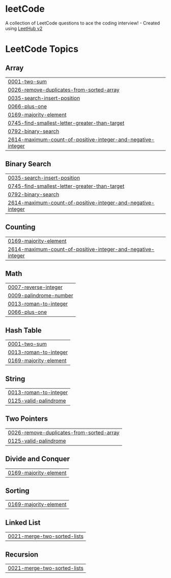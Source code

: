 # leetCode
A collection of LeetCode questions to ace the coding interview! - Created using [LeetHub v2](https://github.com/arunbhardwaj/LeetHub-2.0)

<!---LeetCode Topics Start-->
# LeetCode Topics
## Array
|  |
| ------- |
| [0001-two-sum](https://github.com/Vara-Anjan-B/leetCode/tree/master/0001-two-sum) |
| [0026-remove-duplicates-from-sorted-array](https://github.com/Vara-Anjan-B/leetCode/tree/master/0026-remove-duplicates-from-sorted-array) |
| [0035-search-insert-position](https://github.com/Vara-Anjan-B/leetCode/tree/master/0035-search-insert-position) |
| [0066-plus-one](https://github.com/Vara-Anjan-B/leetCode/tree/master/0066-plus-one) |
| [0169-majority-element](https://github.com/Vara-Anjan-B/leetCode/tree/master/0169-majority-element) |
| [0745-find-smallest-letter-greater-than-target](https://github.com/Vara-Anjan-B/leetCode/tree/master/0745-find-smallest-letter-greater-than-target) |
| [0792-binary-search](https://github.com/Vara-Anjan-B/leetCode/tree/master/0792-binary-search) |
| [2614-maximum-count-of-positive-integer-and-negative-integer](https://github.com/Vara-Anjan-B/leetCode/tree/master/2614-maximum-count-of-positive-integer-and-negative-integer) |
## Binary Search
|  |
| ------- |
| [0035-search-insert-position](https://github.com/Vara-Anjan-B/leetCode/tree/master/0035-search-insert-position) |
| [0745-find-smallest-letter-greater-than-target](https://github.com/Vara-Anjan-B/leetCode/tree/master/0745-find-smallest-letter-greater-than-target) |
| [0792-binary-search](https://github.com/Vara-Anjan-B/leetCode/tree/master/0792-binary-search) |
| [2614-maximum-count-of-positive-integer-and-negative-integer](https://github.com/Vara-Anjan-B/leetCode/tree/master/2614-maximum-count-of-positive-integer-and-negative-integer) |
## Counting
|  |
| ------- |
| [0169-majority-element](https://github.com/Vara-Anjan-B/leetCode/tree/master/0169-majority-element) |
| [2614-maximum-count-of-positive-integer-and-negative-integer](https://github.com/Vara-Anjan-B/leetCode/tree/master/2614-maximum-count-of-positive-integer-and-negative-integer) |
## Math
|  |
| ------- |
| [0007-reverse-integer](https://github.com/Vara-Anjan-B/leetCode/tree/master/0007-reverse-integer) |
| [0009-palindrome-number](https://github.com/Vara-Anjan-B/leetCode/tree/master/0009-palindrome-number) |
| [0013-roman-to-integer](https://github.com/Vara-Anjan-B/leetCode/tree/master/0013-roman-to-integer) |
| [0066-plus-one](https://github.com/Vara-Anjan-B/leetCode/tree/master/0066-plus-one) |
## Hash Table
|  |
| ------- |
| [0001-two-sum](https://github.com/Vara-Anjan-B/leetCode/tree/master/0001-two-sum) |
| [0013-roman-to-integer](https://github.com/Vara-Anjan-B/leetCode/tree/master/0013-roman-to-integer) |
| [0169-majority-element](https://github.com/Vara-Anjan-B/leetCode/tree/master/0169-majority-element) |
## String
|  |
| ------- |
| [0013-roman-to-integer](https://github.com/Vara-Anjan-B/leetCode/tree/master/0013-roman-to-integer) |
| [0125-valid-palindrome](https://github.com/Vara-Anjan-B/leetCode/tree/master/0125-valid-palindrome) |
## Two Pointers
|  |
| ------- |
| [0026-remove-duplicates-from-sorted-array](https://github.com/Vara-Anjan-B/leetCode/tree/master/0026-remove-duplicates-from-sorted-array) |
| [0125-valid-palindrome](https://github.com/Vara-Anjan-B/leetCode/tree/master/0125-valid-palindrome) |
## Divide and Conquer
|  |
| ------- |
| [0169-majority-element](https://github.com/Vara-Anjan-B/leetCode/tree/master/0169-majority-element) |
## Sorting
|  |
| ------- |
| [0169-majority-element](https://github.com/Vara-Anjan-B/leetCode/tree/master/0169-majority-element) |
## Linked List
|  |
| ------- |
| [0021-merge-two-sorted-lists](https://github.com/Vara-Anjan-B/leetCode/tree/master/0021-merge-two-sorted-lists) |
## Recursion
|  |
| ------- |
| [0021-merge-two-sorted-lists](https://github.com/Vara-Anjan-B/leetCode/tree/master/0021-merge-two-sorted-lists) |
<!---LeetCode Topics End-->
